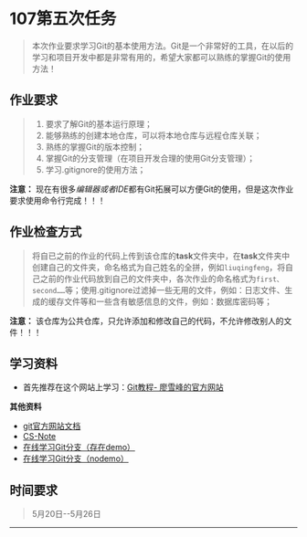 # 107第五次任务

> 本次作业要求学习Git的基本使用方法。Git是一个非常好的工具，在以后的学习和项目开发中都是非常有用的，希望大家都可以熟练的掌握Git的使用方法！

 ## 作业要求
>1. 要求了解Git的基本运行原理；
>2. 能够熟练的创建本地仓库，可以将本地仓库与远程仓库关联；
>3. 熟练的掌握Git的版本控制；
>4. 掌握Git的分支管理（在项目开发合理的使用Git分支管理）；
>5. 学习.gitignore的使用方法；

**注意：** 现在有很多*编辑器或者IDE*都有Git拓展可以方便Git的使用，但是这次作业要求使用命令行完成！！！
## 作业检查方式
> 将自已之前的作业的代码上传到该仓库的**task**文件夹中，在**task**文件夹中创建自己的文件夹，命名格式为自己姓名的全拼，例如`liuqingfeng`，将自己之前的作业代码放到自己的文件夹中，各次作业的命名格式为`first、second……`等；使用.gitignore过滤掉一些无用的文件，例如：日志文件、生成的缓存文件等和一些含有敏感信息的文件，例如：数据库密码等；

**注意：** 该仓库为公共仓库，只允许添加和修改自己的代码，不允许修改别人的文件！！！

## 学习资料
- 首先推荐在这个网站上学习：[Git教程- 廖雪峰的官方网站](https://www.liaoxuefeng.com/wiki/896043488029600)

**其他资料**
- [git官方网站文档](https://git-scm.com/book/zh/v1/Git-%E5%9F%BA%E7%A1%80-%E5%8F%96%E5%BE%97%E9%A1%B9%E7%9B%AE%E7%9A%84-Git-%E4%BB%93%E5%BA%93)
- [CS-Note](https://cyc2018.github.io/CS-Notes/#/notes/Git)
- [在线学习Git分支（存在demo）](https://learngitbranching.js.org/)
- [在线学习Git分支（nodemo）](https://learngitbranching.js.org/?nodemo)

## 时间要求

> 5月20日--5月26日
---------
